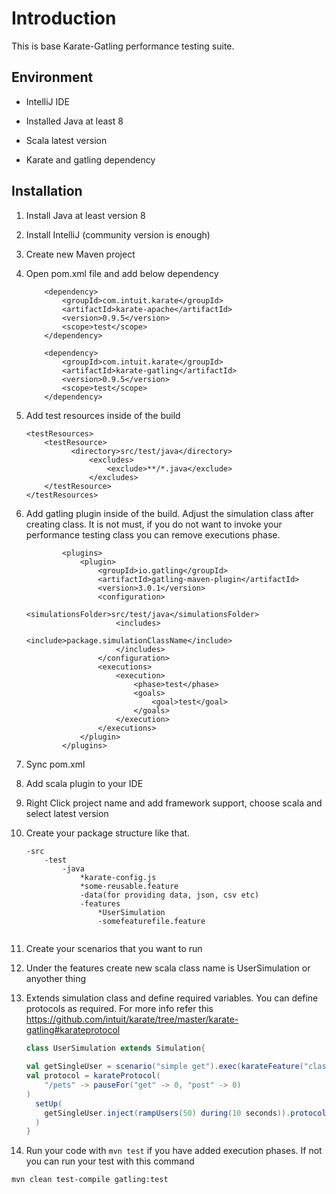 <h1>Introduction</h1>

This is base Karate-Gatling performance testing suite. 

<h2>Environment</h2>

* IntelliJ IDE

* Installed Java at least 8

* Scala latest version

* Karate and gatling dependency


<h2>Installation</h2>

1. Install Java at least version 8

2. Install IntelliJ (community version is enough)

3. Create new Maven project

4. Open pom.xml file and add below dependency

    ```
        <dependency>
            <groupId>com.intuit.karate</groupId>
            <artifactId>karate-apache</artifactId>
            <version>0.9.5</version>
            <scope>test</scope>
        </dependency>

        <dependency>
            <groupId>com.intuit.karate</groupId>
            <artifactId>karate-gatling</artifactId>
            <version>0.9.5</version>
            <scope>test</scope>
        </dependency>

   ```
   
5. Add test resources inside of the build
    
    ```
    <testResources>
        <testResource>
              <directory>src/test/java</directory>
                  <excludes>
                      <exclude>**/*.java</exclude>
                  </excludes>
        </testResource>
    </testResources>
    ```
6. Add gatling plugin inside of the build. Adjust the simulation class after creating class. It is not must, if you do not want to invoke
your performance testing class you can remove executions phase. 
    
    ```
            <plugins>
                <plugin>
                    <groupId>io.gatling</groupId>
                    <artifactId>gatling-maven-plugin</artifactId>
                    <version>3.0.1</version>
                    <configuration>
                        <simulationsFolder>src/test/java</simulationsFolder>
                        <includes>
                            <include>package.simulationClassName</include>
                        </includes>
                    </configuration>
                    <executions>
                        <execution>
                            <phase>test</phase>
                            <goals>
                                <goal>test</goal>
                            </goals>
                        </execution>
                    </executions>
                </plugin>
            </plugins>
    ```   

7. Sync pom.xml

8. Add scala plugin to your IDE

9. Right Click project name and add framework support, choose scala and select latest version

10. Create your package structure like that. 

    ```
    -src
        -test
            -java
                *karate-config.js
                *some-reusable.feature
                -data(for providing data, json, csv etc)
                -features
                    *UserSimulation
                    -somefeaturefile.feature
   
    ```

11. Create your scenarios that you want to run

12. Under the features create new scala class name is UserSimulation or anyother thing
 
13. Extends simulation class and define required variables. You can define protocols as required. For more info refer this https://github.com/intuit/karate/tree/master/karate-gatling#karateprotocol

    ```Scala
    class UserSimulation extends Simulation{
      
    val getSingleUser = scenario("simple get").exec(karateFeature("classpath:pets/simple.feature"))
    val protocol = karateProtocol(
        "/pets" -> pauseFor("get" -> 0, "post" -> 0)
    )
      setUp(
        getSingleUser.inject(rampUsers(50) during(10 seconds)).protocols(protocol)
      )
    }
    ```

14. Run your code with `mvn test` if you have added execution phases. 
If not you can run your test with this command 

`mvn clean test-compile gatling:test`

